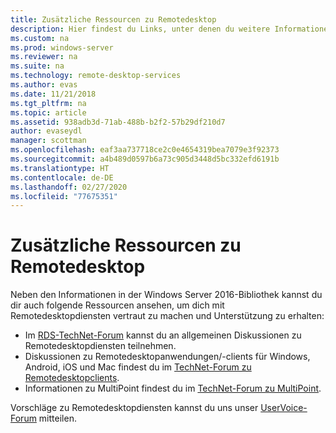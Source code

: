 ```yaml
---
title: Zusätzliche Ressourcen zu Remotedesktop
description: Hier findest du Links, unter denen du weitere Informationen und Hilfe zu RDS erhältst.
ms.custom: na
ms.prod: windows-server
ms.reviewer: na
ms.suite: na
ms.technology: remote-desktop-services
ms.author: evas
ms.date: 11/21/2018
ms.tgt_pltfrm: na
ms.topic: article
ms.assetid: 938adb3d-71ab-488b-b2f2-57b29df210d7
author: evaseydl
manager: scottman
ms.openlocfilehash: eaf3aa737718ce2c0e4654319bea7079e3f92373
ms.sourcegitcommit: a4b489d0597b6a73c905d3448d5bc332efd6191b
ms.translationtype: HT
ms.contentlocale: de-DE
ms.lasthandoff: 02/27/2020
ms.locfileid: "77675351"
---
```

# <a name="additional-remote-desktop-resources"></a>Zusätzliche Ressourcen zu Remotedesktop

Neben den Informationen in der Windows Server 2016-Bibliothek kannst du dir auch folgende Ressourcen ansehen, um dich mit Remotedesktopdiensten vertraut zu machen und Unterstützung zu erhalten:

- Im [RDS-TechNet-Forum](https://aka.ms/technetforum-rds) kannst du an allgemeinen Diskussionen zu Remotedesktopdiensten teilnehmen.
- Diskussionen zu Remotedesktopanwendungen/-clients für Windows, Android, iOS und Mac findest du im [TechNet-Forum zu Remotedesktopclients](https://aka.ms/technetforum-rdc).
- Informationen zu MultiPoint findest du im [TechNet-Forum zu MultiPoint](https://aka.ms/multipoint-forum).

Vorschläge zu Remotedesktopdiensten kannst du uns unser [UserVoice-Forum](https://aka.ms/uservoice-rds) mitteilen.
